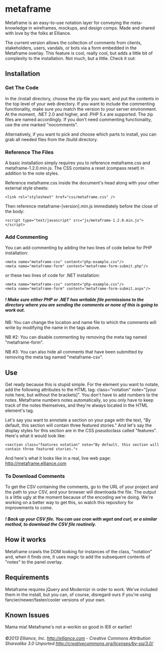 metaframe
==========

Metaframe is an easy-to-use notation layer for conveying the meta-knowledge in wireframes, mockups, and design comps. Made and shared with love by the folks at Elliance.

The current version allows the collection of comments from clients, stakeholders, users, vandals, or bots via a form embedded in the Metaframe overlay. This feature is cool, really cool, but adds a little bit of complexity to the installation. Not much, but a little. Check it out:

## Installation

### Get The Code
In the /install directory, choose the zip file you want, and put the contents in the top level of your web directory. If you want to include the commenting functionality, make sure you match the version to your server environment. At the moment, .NET 2.0 and higher, and .PHP 5.x are supported. The zip files are named accordingly. If you don't need commenting functionality, use the one marked "nocomments".

Alternatively, if you want to pick and choose which parts to install, you can grab all needed files from the /build directory.

### Reference The Files
A basic installation simply requires you to reference metaframe.css and metaframe-1.2.0.min.js. The CSS contains a reset (compass reset) in addition to the note styles.

Reference metaframe.css inside the document's head along with your other external style sheets:

    <link rel="stylesheet" href="css/metaframe.css" />
    
Then reference metaframe-[version].min.js immediately before the close of the body:

    <script type="text/javascript" src="js/metaframe-1.2.0.min.js"></script>

### Add Commenting
You can add commenting by adding the two lines of code below for PHP installation:


    <meta name="metaframe-csv" content="php-example.csv"/>
    <meta name="metaframe-form" content="metaframe-form-submit.php"/>


or these two lines of code for .NET installation:


    <meta name="metaframe-csv" content="php-example.csv"/>
    <meta name="metaframe-form" content="metaframe-form-submit.aspx"/>


##### ! Make sure either PHP or .NET has writable file permissions to the directory where you are sending the comments or none of this is going to work out.
NB: You can change the location and name file to which the comments will write by modifying the name in the tags above.

NB #2: You can disable commenting by removing the meta tag named "metaframe-form".

NB #3: You can also hide all comments that have been submitted by removing the meta tag named "metaframe-csv".

## Use
Get ready because this is stupid simple. For the element you want to notate, add the following attributes to the HTML tag:
class="notation" note="[your note here, but without the brackets]". You don't have to add numbers to the notes. Metaframe numbers notes automatically, so you only have to keep track of the notes themselves, and they're always located in the HTML element's tag.

Let's say you want to annotate a section on your page with the text, "By default, this section will contain three featured stories." And let's say the display styles for this section are in the CSS pseudoclass called "features". 
Here's what it would look like: 


    <section class="features notation" note="By default, this section will contain three featured stories.">


And here's what it looks like in a real, live web page: http://metaframe.elliance.com

### To Download Comments
To get the CSV containing the comments, go to the URL of your project and the path to your CSV, and your browser will downloada the file. The output is a little ugly at the moment because of the encoding we're doing. We're working on a better way to get this, so watch this repository for improvements to come.

##### ! Back up your CSV file. You can use cron with wget and curl, or a similar method, to download the CSV file routinely.

## How it works
Metaframe crawls the DOM looking for instances of the class, "notation" and, when it finds one, it uses magic to add the subsequent contents of "notes" to the panel overlay.

## Requirements
Metaframe requires jQuery and Modernizr in order to work. We've included them in the install, but you can, of course, disregard ours if you're using fancier/newer/faster/cooler versions of your own.

## Known Issues
Mama mia! Metaframe's not a-workin so good in IE6 or earlier!

###### ©2013 Elliance, Inc. http://elliance.com - Creative Commons Attribution Sharealike 3.0 Unported http://creativecommons.org/licenses/by-sa/3.0/
